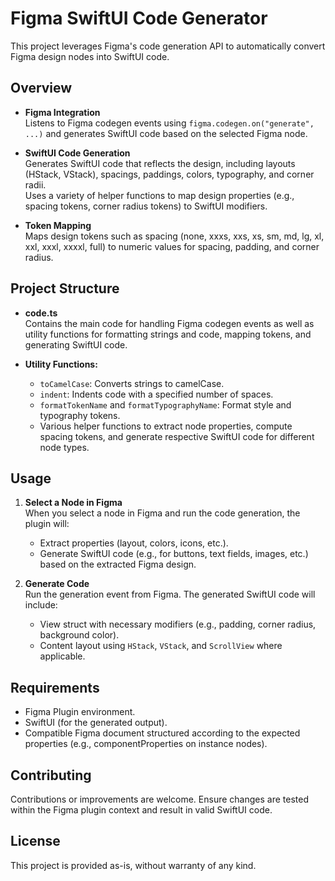 # Figma SwiftUI Code Generator

This project leverages Figma's code generation API to automatically convert Figma design nodes into SwiftUI code.

## Overview

- **Figma Integration**  
  Listens to Figma codegen events using `figma.codegen.on("generate", ...)` and generates SwiftUI code based on the selected Figma node.

- **SwiftUI Code Generation**  
  Generates SwiftUI code that reflects the design, including layouts (HStack, VStack), spacings, paddings, colors, typography, and corner radii.  
  Uses a variety of helper functions to map design properties (e.g., spacing tokens, corner radius tokens) to SwiftUI modifiers.

- **Token Mapping**  
  Maps design tokens such as spacing (none, xxxs, xxs, xs, sm, md, lg, xl, xxl, xxxl, xxxxl, full) to numeric values for spacing, padding, and corner radius.

## Project Structure

- **code.ts**  
  Contains the main code for handling Figma codegen events as well as utility functions for formatting strings and code, mapping tokens, and generating SwiftUI code.

- **Utility Functions:**  
  - `toCamelCase`: Converts strings to camelCase.
  - `indent`: Indents code with a specified number of spaces.
  - `formatTokenName` and `formatTypographyName`: Format style and typography tokens.
  - Various helper functions to extract node properties, compute spacing tokens, and generate respective SwiftUI code for different node types.

## Usage

1. **Select a Node in Figma**  
   When you select a node in Figma and run the code generation, the plugin will:
   - Extract properties (layout, colors, icons, etc.).
   - Generate SwiftUI code (e.g., for buttons, text fields, images, etc.) based on the extracted Figma design.

2. **Generate Code**  
   Run the generation event from Figma. The generated SwiftUI code will include:
   - View struct with necessary modifiers (e.g., padding, corner radius, background color).
   - Content layout using `HStack`, `VStack`, and `ScrollView` where applicable.

## Requirements

- Figma Plugin environment.
- SwiftUI (for the generated output).
- Compatible Figma document structured according to the expected properties (e.g., componentProperties on instance nodes).

## Contributing

Contributions or improvements are welcome. Ensure changes are tested within the Figma plugin context and result in valid SwiftUI code.

## License

This project is provided as-is, without warranty of any kind.
